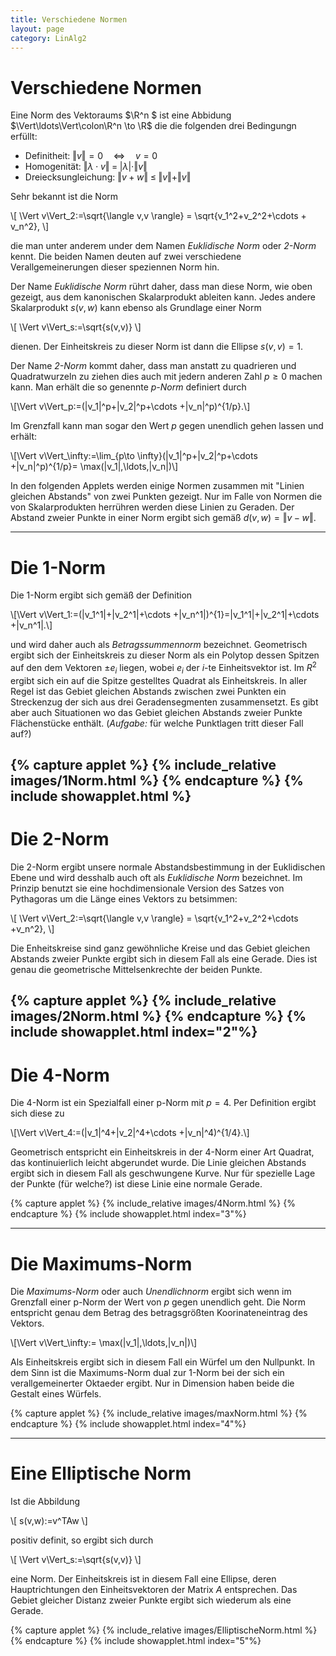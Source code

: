 ```yaml
---
title: Verschiedene Normen
layout: page
category: LinAlg2
---
```


# Verschiedene Normen

Eine Norm des Vektoraums  $\R^n $ ist eine Abbidung $\Vert\ldots\Vert\colon\R^n \to \R$ die die folgenden drei Bedingungn erfüllt:

   * Definitheit:  $\Vert v \Vert =0 \quad\Longleftrightarrow \quad v=0$
   * Homogenität: $\Vert \lambda\cdot v \Vert\; = \;\vert \lambda \vert\cdot \Vert v \Vert$
   * Dreiecksungleichung: $\Vert v+w \Vert \;\leq\;\Vert v \Vert+\Vert v \Vert$

Sehr bekannt ist die Norm

\\[
\Vert v\Vert_2:=\sqrt{\langle v,v \rangle} = \sqrt{v_1^2+v_2^2+\cdots + v_n^2},
\\]

die man unter anderem under dem Namen _Euklidische Norm_ oder _2-Norm_ kennt.
Die beiden Namen deuten auf zwei verschiedene Verallgemeinerungen dieser speziennen Norm hin.

Der Name _Euklidische Norm_ rührt daher, dass man diese Norm, wie oben gezeigt, aus dem kanonischen Skalarprodukt ableiten kann.
Jedes andere Skalarprodukt $s(v,w)$ kann ebenso als Grundlage einer Norm

\\[
\Vert v\Vert_s:=\sqrt{s(v,v)}
\\]

dienen. Der Einheitskreis zu dieser Norm ist dann die
Ellipse $s(v,v)=1$.

Der Name _2-Norm_ kommt daher, dass man anstatt zu quadrieren und Quadratwurzeln zu ziehen dies auch mit jedern anderen Zahl $p\geq 0$ machen kann.
Man erhält die so genennte _p-Norm_ definiert durch

\\[\Vert v\Vert_p:=(\|v_1\|^p+\|v_2\|^p+\cdots +\|v_n\|^p)^{1/p}.\\]

Im Grenzfall kann man sogar den Wert $p$
gegen unendlich gehen lassen und erhält:

\\[\Vert v\Vert_\infty:=\lim_{p\to \infty}(\|v_1\|^p+\|v_2\|^p+\cdots +\|v_n\|^p)^{1/p}= \max(\|v_1\|,\ldots,\|v_n\|)\\]

In den folgenden Applets werden einige Normen zusammen mit "Linien gleichen Abstands"
von zwei Punkten gezeigt. Nur im Falle von Normen die von Skalarprodukten herrühren werden diese Linien
zu Geraden. Der Abstand zweier Punkte in einer Norm ergibt sich gemäß $d(v,w)=\Vert v-w \Vert$.

---

# Die 1-Norm

Die 1-Norm ergibt sich gemäß der Definition

\\[\Vert v\Vert_1:=(\|v_1^1\|+\|v_2^1\|+\cdots +\|v_n^1\|)^{1}=\|v_1^1\|+\|v_2^1\|+\cdots +\|v_n^1\|.\\]

und wird daher auch als _Betragssummennorm_ bezeichnet. Geometrisch ergibt sich der Einheitskreis zu dieser Norm als
ein Polytop dessen Spitzen auf den dem Vektoren $\pm e_i$ liegen, wobei $e_i$ der $i$-te Einheitsvektor ist.
Im $R^2$ ergibt sich ein auf die Spitze gestelltes Quadrat als Einheitskreis. In aller Regel ist das Gebiet gleichen Abstands zwischen zwei Punkten
ein Streckenzug der sich aus drei Geradensegmenten zusammensetzt. Es gibt aber auch Situationen wo das Gebiet gleichen Abstands
zweier Punkte Flächenstücke enthält. (*Aufgabe:* für welche Punktlagen tritt dieser Fall auf?)


{% capture applet %} {% include_relative images/1Norm.html %} {% endcapture %}
{% include showapplet.html %}
---

# Die 2-Norm

Die 2-Norm ergibt unsere normale Abstandsbestimmung in der Euklidischen Ebene und wird desshalb auch oft als _Euklidische Norm_ bezeichnet.
Im Prinzip benutzt sie eine hochdimensionale Version des Satzes von Pythagoras um die Länge eines Vektors zu betsimmen:

\\[
\Vert v\Vert_2:=\sqrt{\langle v,v \rangle} = \sqrt{v_1^2+v_2^2+\cdots +v_n^2},
\\]

Die Enheitskreise sind ganz gewöhnliche Kreise und das Gebiet gleichen Abstands zweier Punkte ergibt sich in diesem Fall als eine Gerade. Dies ist genau die geometrische Mittelsenkrechte der beiden Punkte.


{% capture applet %} {% include_relative images/2Norm.html %} {% endcapture %}
{% include showapplet.html index="2"%}
---

# Die 4-Norm

Die 4-Norm ist ein Spezialfall einer p-Norm mit $p=4$. Per Definition ergibt sich diese zu

\\[\Vert v\Vert_4:=(\|v_1\|^4+\|v_2\|^4+\cdots +\|v_n\|^4)^{1/4}.\\]

Geometrisch entspricht ein Einheitskreis in der 4-Norm einer Art Quadrat, das kontinuierlich leicht abgerundet wurde.
Die Linie gleichen Abstands ergibt sich in diesem Fall als geschwungene Kurve. Nur für spezielle Lage der Punkte (für welche?)
ist diese Linie eine normale Gerade.


{% capture applet %} {% include_relative images/4Norm.html %} {% endcapture %}
{% include showapplet.html index="3"%}

---

# Die Maximums-Norm

Die _Maximums-Norm_ oder auch _Unendlichnorm_ ergibt sich wenn im Grenzfall einer p-Norm der Wert von $p$ gegen unendlich geht.
Die Norm entspricht genau dem Betrag des betragsgrößten Koorinateneintrag des Vektors.

\\[\Vert v\Vert_\infty:= \max(\|v_1\|,\ldots,\|v_n\|)\\]

Als Einheitskreis ergibt sich in diesem Fall ein
Würfel um den Nullpunkt. In dem Sinn ist die Maximums-Norm dual zur 1-Norm bei der sich ein verallgemeinerter Oktaeder ergibt.
Nur in Dimension haben beide die Gestalt eines Würfels.

{% capture applet %} {% include_relative images/maxNorm.html %} {% endcapture %}
{% include showapplet.html index="4"%}

---

# Eine Elliptische Norm

Ist die Abbildung

\\[
s(v,w):=v^TAw
\\]

positiv definit, so ergibt sich durch

\\[
\Vert v\Vert_s:=\sqrt{s(v,v)}
\\]

eine Norm. Der Einheitskreis ist in diesem Fall eine Ellipse, deren Hauptrichtungen den Einheitsvektoren der Matrix $A$ entsprechen.
Das Gebiet gleicher Distanz zweier Punkte ergibt sich wiederum als eine Gerade.

{% capture applet %} {% include_relative images/ElliptischeNorm.html %} {% endcapture %}
{% include showapplet.html index="5"%}
